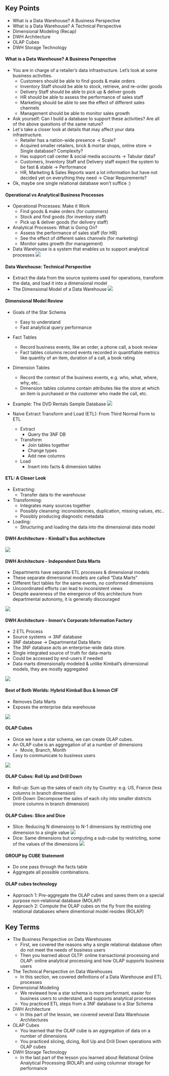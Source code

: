 ## Key Points

- What is a Data Warehouse? A Business Perspective
- What is a Data Warehouse? A Technical Perspective
- Dimensional Modeling (Recap)
- DWH Architecture
- OLAP Cubes
- DWH Storage Technology

#### What is a Data Warehouse? A Business Perspective
- You are in charge of a retailer’s data infrastructure. Let’s look at some business activities.
    - Customers should be able to find goods & make orders
    - Inventory Staff should be able to stock, retrieve, and re-order goods
    - Delivery Staff should be able to pick up & deliver goods
    - HR should be able to assess the performance of sales staff
    - Marketing should be able to see the effect of different sales channels
    - Management should be able to monitor sales growth
- Ask yourself: Can I build a database to support these activities? Are all of the above questions of the same nature?
- Let's take a closer look at details that may affect your data infrastructure.
    - Retailer has a nation-wide presence → Scale?
    -   Acquired smaller retailers, brick & mortar shops, online store → Single database? Complexity?
    - Has support call center & social media accounts → Tabular data?
    - Customers, Inventory Staff and Delivery staff expect the system to be fast & stable → Performance
    - HR, Marketing & Sales Reports want a lot information but have not decided yet on everything they need → Clear Requirements?
- Ok, maybe one single relational database won’t suffice :)

#### Operational vs Analytical Business Processes
- Operational Processes: Make it Work
    - Find goods & make orders (for customers)
    - Stock and find goods (for inventory staff)
    - Pick up & deliver goods (for delivery staff)
- Analytical Processes: What is Going On?
    - Assess the performance of sales staff (for HR)
    - See the effect of different sales channels (for marketing)
    - Monitor sales growth (for management)
- Data Warehouse is a system that enables us to support analytical processes ![](oltp-olap.png)

#### Data Warehouse: Technical Perspective
- Extract the data from the source systems used for operations, transform the data, and load it into a dimensional model
- The Dimensional Model of a Data Warehouse ![](dimensional-model.png)

#### Dimensional Model Review
- Goals of the Star Schema
    - Easy to understand
    - Fast analytical query performance
- Fact Tables
    - Record business events, like an order, a phone call, a book review
    - Fact tables columns record events recorded in quantifiable metrics like quantity of an item, duration of a call, a book rating
- Dimension Tables
    - Record the context of the business events, e.g. who, what, where, why, etc..
    - Dimension tables columns contain attributes like the store at which an item is purchased or the customer who made the call, etc.

- Example: The DVD Rentals Sample Database ![](3rd-star-schema.png)

- Naive Extract Transform and Load (ETL): From Third Normal Form to ETL
    - Extract
        - Query the 3NF DB
    - Transform
        - Join tables together
        - Change types
        - Add new columns
    - Load
        - Insert into facts & dimension tables

#### ETL: A Closer Look
- Extracting:
    - Transfer data to the warehouse
- Transforming:
    - Integrates many sources together
    - Possibly cleansing: inconsistencies, duplication, missing values, etc..
    - Possibly producing diagnostic metadata
- Loading:
    - Structuring and loading the data into the dimensional data model

#### DWH Architecture - Kimball's Bus architecture
![](kimball-bus-architecture.png)

#### DWH Architecture - Independent Data Marts
- Departments have separate ETL processes & dimensional models
- These separate dimensional models are called “Data Marts”
- Different fact tables for the same events, no conformed dimensions
- Uncoordinated efforts can lead to inconsistent views
- Despite awareness of the emergence of this architecture from departmental autonomy, it is generally discouraged

![](independent-data-mart-architecture.png)

#### DWH Architecture - Inmon's Corporate Information Factory
- 2 ETL Process
- Source systems → 3NF database
- 3NF database → Departmental Data Marts
- The 3NF database acts an enterprise-wide data store.
- Single integrated source of truth for data-marts
- Could be accessed by end-users if needed
- Data marts dimensionally modeled & unlike Kimball’s dimensional models, they are mostly aggregated

![](inmon-corporate-information-factory-architecture.png)

#### Best of Both Worlds: Hybrid Kimball Bus & Inmon CIF
- Removes Data Marts
- Exposes the enterprise data warehouse

![](hybrid-kimball-bus-inmon-cif-architecture.png)

#### OLAP Cubes
- Once we have a star schema, we can create OLAP cubes.
- An OLAP cube is an aggregation of at a number of dimensions
    - Movie, Branch, Month
- Easy to communicate to business users

![](olap-cubes.png)

#### OLAP Cubes: Roll Up and Drill Down
- Roll-up: Sum up the sales of each city by Country: e.g. US, France (less columns in branch dimension)
- Drill-Down: Decompose the sales of each city into smaller districts (more columns in branch dimension)

#### OLAP Cubes: Slice and Dice
- Slice: Reducing N dimensions to N-1 dimensions by restricting one dimension to a single value
![](olap-cube-slicing.png)
- Dice: Same dimensions but computing a sub-cube by restricting, some of the values of the dimensions
![](olap-cube-dicing.png)

#### GROUP by CUBE Statement
- Do one pass through the facts table
- Aggregate all possible combinations.

#### OLAP cubes technology
- Approach 1: Pre-aggregate the OLAP cubes and saves them on a special purpose non-relational database (MOLAP)
- Approach 2: Compute the OLAP cubes on the fly from the existing relational databases where dimentional model resides (ROLAP)

## Key Terms
- The Business Perspective on Data Warehouses
    - First, we covered the reasons why a single relational database often do not meet the needs of business users
    - Then you learned about OLTP: online transactional processing and OLAP: online analytical processing and how OLAP supports business users
- The Technical Perspective on Data Warehouses
    - In this section, we covered definitions of a Data Warehouse and ETL processes
- Dimensional Modeling
    - We reviewed how a star schema is more performant, easier for business users to understand, and supports analytical processes
    - You practiced ETL steps from a 3NF database to a Star Schema
- DWH Architecture
    - In this part of the lesson, we covered several Data Warehouse Architectures
- OLAP Cubes
    - You learned that the OLAP cube is an aggregation of data on a number of dimensions
    - You practiced slicing, dicing, Roll Up and Drill Down operations with OLAP cubes
- DWH Storage Technology
    - In the last part of the lesson you learned about Relational Online Analytical Processing (ROLAP) and using columnar storage for performance